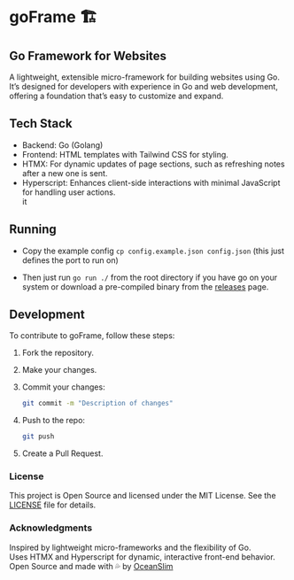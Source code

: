 # goFrame 🏗️

## Go Framework for Websites

A lightweight, extensible micro-framework for building websites using Go. It’s designed for developers with experience in Go and web development, offering a foundation that’s easy to customize and expand.

## Tech Stack

- Backend: Go (Golang)
- Frontend: HTML templates with Tailwind CSS for styling.
- HTMX: For dynamic updates of page sections, such as refreshing notes after a new one is sent.
- Hyperscript: Enhances client-side interactions with minimal JavaScript for handling user actions.  
  it

## Running

- Copy the example config `cp config.example.json config.json` (this just defines the port to run on)

- Then just run `go run ./` from the root directory if you have go on your system or download a pre-compiled binary from the [releases](https://github.com/0ceanSlim/goFrame/releases) page.

## Development

To contribute to goFrame, follow these steps:

1. Fork the repository.
2. Make your changes.
3. Commit your changes:

   ```sh
   git commit -m "Description of changes"
   ```

4. Push to the repo:

   ```sh
   git push
   ```

5. Create a Pull Request.

### License

This project is Open Source and licensed under the MIT License. See the [LICENSE](license) file for details.

### Acknowledgments

Inspired by lightweight micro-frameworks and the flexibility of Go.  
Uses HTMX and Hyperscript for dynamic, interactive front-end behavior.  
Open Source and made with 💦 by [OceanSlim](https://njump.me/npub1zmc6qyqdfnllhnzzxr5wpepfpnzcf8q6m3jdveflmgruqvd3qa9sjv7f60)
